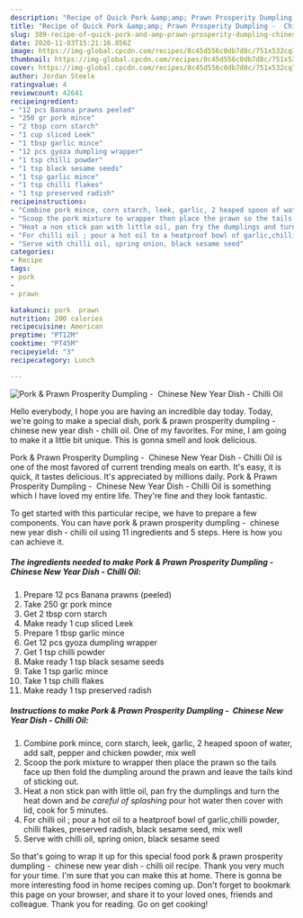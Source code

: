 ```yaml
---
description: "Recipe of Quick Pork &amp;amp; Prawn Prosperity Dumpling -  Chinese New Year Dish - Chilli Oil"
title: "Recipe of Quick Pork &amp;amp; Prawn Prosperity Dumpling -  Chinese New Year Dish - Chilli Oil"
slug: 389-recipe-of-quick-pork-and-amp-prawn-prosperity-dumpling-chinese-new-year-dish-chilli-oil
date: 2020-11-03T15:21:16.856Z
image: https://img-global.cpcdn.com/recipes/8c45d556c0db7d8c/751x532cq70/pork-prawn-prosperity-dumpling-chinese-new-year-dish-chilli-oil-recipe-main-photo.jpg
thumbnail: https://img-global.cpcdn.com/recipes/8c45d556c0db7d8c/751x532cq70/pork-prawn-prosperity-dumpling-chinese-new-year-dish-chilli-oil-recipe-main-photo.jpg
cover: https://img-global.cpcdn.com/recipes/8c45d556c0db7d8c/751x532cq70/pork-prawn-prosperity-dumpling-chinese-new-year-dish-chilli-oil-recipe-main-photo.jpg
author: Jordan Steele
ratingvalue: 4
reviewcount: 42641
recipeingredient:
- "12 pcs Banana prawns peeled"
- "250 gr pork mince"
- "2 tbsp corn starch"
- "1 cup sliced Leek"
- "1 tbsp garlic mince"
- "12 pcs gyoza dumpling wrapper"
- "1 tsp chilli powder"
- "1 tsp black sesame seeds"
- "1 tsp garlic mince"
- "1 tsp chilli flakes"
- "1 tsp preserved radish"
recipeinstructions:
- "Combine pork mince, corn starch, leek, garlic, 2 heaped spoon of water, add salt, pepper and chicken powder, mix well"
- "Scoop the pork mixture to wrapper then place the prawn so the tails face up then fold the dumpling around the prawn and leave the tails kind of sticking out."
- "Heat a non stick pan with little oil, pan fry the dumplings and turn the heat down and *be careful of splashing* pour hot water then cover with lid, cook for 5 minutes."
- "For chilli oil ; pour a hot oil to a heatproof bowl of garlic,chilli powder, chilli flakes, preserved radish, black sesame seed, mix well"
- "Serve with chilli oil, spring onion, black sesame seed"
categories:
- Recipe
tags:
- pork
- 
- prawn

katakunci: pork  prawn 
nutrition: 200 calories
recipecuisine: American
preptime: "PT12M"
cooktime: "PT45M"
recipeyield: "3"
recipecategory: Lunch

---
```



![Pork &amp; Prawn Prosperity Dumpling -  Chinese New Year Dish - Chilli Oil](https://img-global.cpcdn.com/recipes/8c45d556c0db7d8c/751x532cq70/pork-prawn-prosperity-dumpling-chinese-new-year-dish-chilli-oil-recipe-main-photo.jpg)

Hello everybody, I hope you are having an incredible day today. Today, we're going to make a special dish, pork &amp; prawn prosperity dumpling -  chinese new year dish - chilli oil. One of my favorites. For mine, I am going to make it a little bit unique. This is gonna smell and look delicious.

Pork &amp; Prawn Prosperity Dumpling -  Chinese New Year Dish - Chilli Oil is one of the most favored of current trending meals on earth. It's easy, it is quick, it tastes delicious. It's appreciated by millions daily. Pork &amp; Prawn Prosperity Dumpling -  Chinese New Year Dish - Chilli Oil is something which I have loved my entire life. They're fine and they look fantastic.




To get started with this particular recipe, we have to prepare a few components. You can have pork &amp; prawn prosperity dumpling -  chinese new year dish - chilli oil using 11 ingredients and 5 steps. Here is how you can achieve it.

<!--inarticleads1-->

##### The ingredients needed to make Pork &amp; Prawn Prosperity Dumpling -  Chinese New Year Dish - Chilli Oil:

1. Prepare 12 pcs Banana prawns (peeled)
1. Take 250 gr pork mince
1. Get 2 tbsp corn starch
1. Make ready 1 cup sliced Leek
1. Prepare 1 tbsp garlic mince
1. Get 12 pcs gyoza dumpling wrapper
1. Get 1 tsp chilli powder
1. Make ready 1 tsp black sesame seeds
1. Take 1 tsp garlic mince
1. Take 1 tsp chilli flakes
1. Make ready 1 tsp preserved radish




<!--inarticleads2-->

##### Instructions to make Pork &amp; Prawn Prosperity Dumpling -  Chinese New Year Dish - Chilli Oil:

1. Combine pork mince, corn starch, leek, garlic, 2 heaped spoon of water, add salt, pepper and chicken powder, mix well
1. Scoop the pork mixture to wrapper then place the prawn so the tails face up then fold the dumpling around the prawn and leave the tails kind of sticking out.
1. Heat a non stick pan with little oil, pan fry the dumplings and turn the heat down and *be careful of splashing* pour hot water then cover with lid, cook for 5 minutes.
1. For chilli oil ; pour a hot oil to a heatproof bowl of garlic,chilli powder, chilli flakes, preserved radish, black sesame seed, mix well
1. Serve with chilli oil, spring onion, black sesame seed




So that's going to wrap it up for this special food pork &amp; prawn prosperity dumpling -  chinese new year dish - chilli oil recipe. Thank you very much for your time. I'm sure that you can make this at home. There is gonna be more interesting food in home recipes coming up. Don't forget to bookmark this page on your browser, and share it to your loved ones, friends and colleague. Thank you for reading. Go on get cooking!
